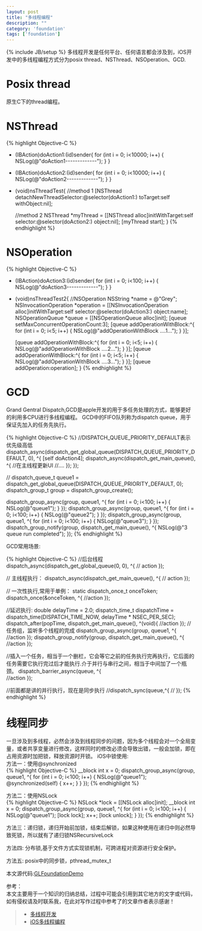 ```yaml
---
layout: post
title: "多线程编程"
description: ""
category: 'foundation'
tags: ['foundation']
---
```

{% include JB/setup %}
多线程开发是任何平台、任何语言都会涉及到，iOS开发中的多线程编程方式分为posix thread、NSThread、NSOperation、GCD.

<!--more-->

# Posix thread  
原生C下的thread编程。

# NSThread  

{% highlight Objective-C %}
- (IBAction)doAction1:(id)sender{
    for (int i = 0; i<10000; i++) {
        NSLog(@"doAction1-------------");
    }
}
- (IBAction)doAction2:(id)sender{
    for (int i = 0; i<10000; i++) {
        NSLog(@"doAction2-------------");
    }
}
- (void)nsThreadTest{
	//method 1
    [NSThread detachNewThreadSelector:@selector(doAction1:) toTarget:self withObject:nil];

    //method 2
    NSThread *myThread = [[NSThread alloc]initWithTarget:self selector:@selector(doAction2:) object:nil];
    [myThread start];
}
{% endhighlight %}  

#  NSOperation  

{% highlight Objective-C %}
- (IBAction)doAction3:(id)sender{
    for (int i = 0; i<100; i++) {
        NSLog(@"doAction3-------------");
    }
}

- (void)nsThreadTest2{
    //NSOperation
    NSString *name = @"Grey";
    NSInvocationOperation *operation = [[NSInvocationOperation alloc]initWithTarget:self selector:@selector(doAction3:) object:name];
    NSOperationQueue *queue = [[NSOperationQueue alloc]init];
    [queue setMaxConcurrentOperationCount:3];
    [queue addOperationWithBlock:^{
        for (int i = 0; i<5; i++) {
            NSLog(@"addOperationWithBlock ....1...");
        }
    }];
    
    [queue addOperationWithBlock:^{
        for (int i = 0; i<5; i++) {
            NSLog(@"addOperationWithBlock ....2...");
        }
    }];
    [queue addOperationWithBlock:^{
        for (int i = 0; i<5; i++) {
            NSLog(@"addOperationWithBlock ....3...");
        }
    }];
    [queue addOperation:operation];
}
{% endhighlight %}  

# GCD  
Grand Gentral Dispatch,GCD是apple开发的用于多任务处理的方式，能够更好的利用多CPU进行多线程编程。 
GCD中的FIFO队列称为dispatch queue，用于保证先加入的任务先执行。  

{% highlight Objective-C %}
//DISPATCH_QUEUE_PRIORITY_DEFAULT表示优先级高低
dispatch_async(dispatch_get_global_queue(DISPATCH_QUEUE_PRIORITY_DEFAULT, 0), ^{
    [self doAction4];
    dispatch_async(dispatch_get_main_queue(), ^{
        //在主线程更新UI
        //....
    });
});

//
dispatch_queue_t queue1 = dispatch_get_global_queue(DISPATCH_QUEUE_PRIORITY_DEFAULT, 0);
dispatch_group_t group = dispatch_group_create();

dispatch_group_async(group, queue1, ^{
    for (int i = 0; i<100; i++) {
        NSLog(@"queue1");
    }
});
dispatch_group_async(group, queue1, ^{
    for (int i = 0; i<100; i++) {
        NSLog(@"queue2");
    }
});
dispatch_group_async(group, queue1, ^{
    for (int i = 0; i<100; i++) {
        NSLog(@"queue3");
    }
});
dispatch_group_notify(group, dispatch_get_main_queue(), ^{
    NSLog(@"3 queue run completed");
});
{% endhighlight %}  

GCD常用场景:  

{% highlight Objective-C %}
//后台线程
dispatch_async(dispatch_get_global_queue(0, 0), ^{
      // action
 });

 // 主线程执行：
 dispatch_async(dispatch_get_main_queue(), ^{
      // action
 });

 // 一次性执行,常用于单例：
 static dispatch_once_t onceToken;
 dispatch_once(&onceToken, ^{
     //action
 });

//延迟执行:
double delayTime = 2.0;
dispatch_time_t dispatchTime = dispatch_time(DISPATCH_TIME_NOW, delayTime * NSEC_PER_SEC);
dispatch_after(popTime, dispatch_get_main_queue(), ^(void){
	//action
});
// 任务组，监听多个线程的完成
dispatch_group_async(group, queue1, ^{
	//action
});
dispatch_group_notify(group, dispatch_get_main_queue(), ^{
	//action
});

//插入一个任务，相当于一个删栏，它会等它之前的任务执行完再执行，它后面的任务需要它执行完过后才能执行.介于并行与串行之间，相当于中间加了一个瓶颈。
dispatch_barrier_async(queue, ^{   
	//action
});

//前面都是讲的并行执行，现在是同步执行
//dispatch_sync(queue,^{
	//
});
{% endhighlight %}  

# 线程同步  
一旦涉及到多线程，必然会涉及到线程同步的问题，因为多个线程会对一个全局变量，或者共享变量进行修改，这样同时的修改必须会导致出错，一般会加锁，即在占用资源时加把锁，释放资源时开锁。
iOS中锁使用:   
方法一：使用@synchronized    
{% highlight Objective-C %}
__block int x = 0;
dispatch_group_async(group, queue1, ^{
    for (int i = 0; i<100; i++) {
        NSLog(@"queue1");
        @synchronized(self) {
            x++;
        }
    }
});
{% endhighlight %}  

方法二：使用NSLock  
{% highlight Objective-C %}
NSLock *lock = [[NSLock alloc]init];
__block int x = 0;
dispatch_group_async(group, queue1, ^{
    for (int i = 0; i<100; i++) {
        NSLog(@"queue1");
        [lock lock];
        x++;
        [lock unlock];
    }
});
{% endhighlight %}  

方法三：递归锁，递归开始前加锁，结束后解锁，如果这种使用在递归中则必然导致死锁，所以就有了递归锁NSRecursiveLock

方法四: 分布锁,基于文件方式实现锁机制，可跨进程对资源进行安全保护。

方法五: posix中的同步锁，pthread_mutex_t

本文源代码:[GLFoundationDemo](https://github.com/GrayLuo/GLFoundationDemo)

参考：  
本文主要用于一个知识的归纳总结，过程中可能会引用到其它地方的文字或代码，如有侵权请及时联系我，在此对写作过程中参考了的文章作者表示感谢！   

 > * [多线程开发](http://www.cnblogs.com/kenshincui/p/3983982.html)  
 > * [iOS多线程编程](http://blog.csdn.net/totogo2010/article/details/8010231)
